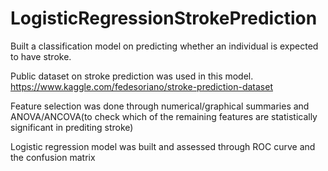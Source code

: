 # LogisticRegressionStrokePrediction
Built a classification model on predicting whether an individual is expected to have stroke. 

Public dataset on stroke prediction was used in this model. 
https://www.kaggle.com/fedesoriano/stroke-prediction-dataset

Feature selection was done through numerical/graphical summaries and ANOVA/ANCOVA(to check which of the remaining features are statistically significant in prediting stroke)

Logistic regression model was built and assessed through ROC curve and the confusion matrix

